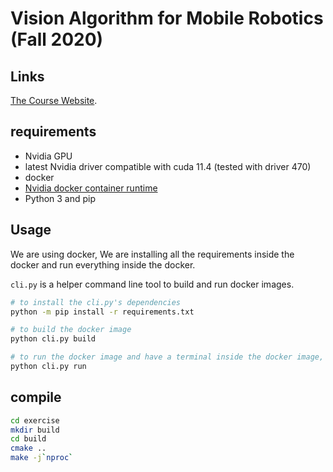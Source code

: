# Vision Algorithm for Mobile Robotics (Fall 2020)

## Links

[The Course Website](http://rpg.ifi.uzh.ch/teaching2020.html).

## requirements

- Nvidia GPU
- latest Nvidia driver compatible with cuda 11.4 (tested with driver 470)
- docker
- [Nvidia docker container runtime](https://docs.nvidia.com/datacenter/cloud-native/container-toolkit/install-guide.html#)
- Python 3 and pip

## Usage

We are using docker, We are installing all the requirements inside the docker and run everything inside the docker.

`cli.py` is a helper command line tool to build and run docker images.

```sh
# to install the cli.py's dependencies
python -m pip install -r requirements.txt

# to build the docker image
python cli.py build

# to run the docker image and have a terminal inside the docker image, compile everything in the image
python cli.py run
```

## compile

```bash
cd exercise
mkdir build
cd build
cmake ..
make -j`nproc`
```
